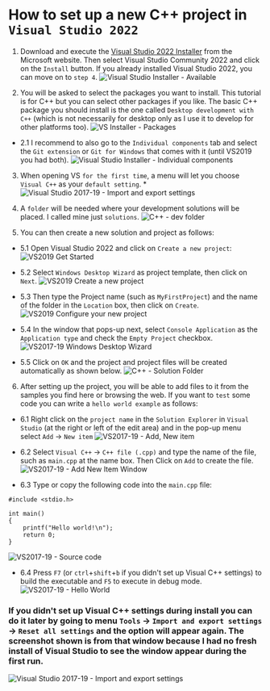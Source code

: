 # How to set up a new C++ project in `Visual Studio 2022`

1. Download and execute the [Visual Studio 2022 Installer](https://visualstudio.microsoft.com/vs/community/) from the Microsoft website. Then select Visual Studio Community 2022 and click on the `Install` button. If you already installed Visual Studio 2022, you can move on to `step 4`.
![Visual Studio Installer - Available](https://github.com/asm128/hdtree/assets/26621255/9ba87843-f8fa-4f70-ab8b-dbbc4c8e9efc)

2. You will be asked to select the packages you want to install. This tutorial is for C++ but you can select other packages if you like. The basic C++ package you should install is the one called `Desktop development with C++` (which is not necessarily for desktop only as I use it to develop for other platforms too).
![VS Installer - Packages](https://github.com/asm128/hdtree/assets/26621255/98171a10-7667-476e-a988-39f4cbcce5c1)

- 2.1 I recommend to also go to the `Individual components` tab and select the `Git extension` or `Git for Windows` that comes with it (until VS2019 you had both).
![Visual Studio Installer - Individual components](https://github.com/asm128/hdtree/assets/26621255/d7a5b714-09d7-48ef-b1a3-fdb32bcb7109)

3. When opening VS `for the first time`, a menu will let you choose `Visual C++` as your `default setting`. *
![Visual Studio 2017-19 - Import and export settings](https://github.com/asm128/hdtree/assets/26621255/29fb6ada-1730-4248-8d99-22f4c9b1b25c)

4. A `folder` will be needed where your development solutions will be placed. I called mine just `solutions`.
![C++ - dev folder](https://github.com/asm128/hdtree/assets/26621255/4be97e35-4cc5-4d69-9670-eb4467e4ada1)

5. You can then create a new solution and project as follows:

- 5.1 Open Visual Studio 2022 and click on `Create a new project`:
![VS2019 Get Started](https://github.com/asm128/hdtree/assets/26621255/96730941-675f-4f4f-a2d0-40a87e2ae122)

- 5.2 Select `Windows Desktop Wizard` as project template, then click on `Next`. 
![VS2019 Create a new project](https://github.com/asm128/hdtree/assets/26621255/28183e10-1912-4db6-9dc1-8e8187ecdc27)

- 5.3 Then type the Project name (such as `MyFirstProject`) and the name of the folder in the `Location` box, then click on `Create`. 
![VS2019 Configure your new project](https://github.com/asm128/hdtree/assets/26621255/308883bb-630a-4d71-ac47-db5fb94d53a9)

- 5.4 In the window that pops-up next, select `Console Application` as the `Application type` and check the `Empty Project` checkbox.
![VS2017-19 Windows Desktop Wizard](https://github.com/asm128/hdtree/assets/26621255/b4abad12-5380-4d5b-8eea-4bc2373b0422)

- 5.5 Click on `OK` and the project and project files will be created automatically as shown below.
![C++ - Solution Folder](https://github.com/asm128/hdtree/assets/26621255/109aae71-cc8c-4f1f-ad9b-c1cdc84b0bdc)

6. After setting up the project, you will be able to add files to it from the samples you find here or browsing the web. If you want to `test` some code you can write a `hello world example` as follows:

- 6.1 Right click on the `project name` in the `Solution Explorer` in `Visual Studio` (at the right or left of the edit area) and in the pop-up menu select `Add` -> `New item`
![VS2017-19 - Add, New item](https://github.com/asm128/hdtree/assets/26621255/cd232830-5638-4277-86c9-d57de8215c39)

- 6.2 Select `Visual C++` -> `C++ file (.cpp)` and type the name of the file, such as `main.cpp` at the name box. Then Click on `Add` to create the file.
![VS2017-19 - Add New Item Window](https://github.com/asm128/hdtree/assets/26621255/bbfba0fe-748e-4203-9d9e-fe336c5b6b2b)

- 6.3 Type or copy the following code into the `main.cpp` file:

```
#include <stdio.h>

int main()
{
    printf("Hello world!\n");
    return 0;
}
```
![VS2017-19 - Source code](https://github.com/asm128/hdtree/assets/26621255/056e2787-1569-4f70-b16c-e2bb80449902)

- 6.4 Press `F7` (or `ctrl`+`shift`+`b` if you didn't set up Visual C++ settings) to build the executable and `F5` to execute in debug mode. 
![VS2017-19 - Hello World](https://github.com/asm128/hdtree/assets/26621255/0e3d8b0b-7d55-451a-84a8-a520685f68a7)

### If you didn't set up Visual C++ settings during install you can do it later by going to menu `Tools` -> `Import and export settings` -> `Reset all settings` and the option will appear again. The screenshot shown is from that window because I had no fresh install of Visual Studio to see the window appear during the first run. 
![Visual Studio 2017-19 - Import and export settings](https://github.com/asm128/hdtree/assets/26621255/9edc33bc-d1a1-45f6-b9f7-1e2dc05e65e0)
